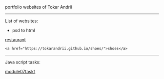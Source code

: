 portfolio websites of Tokar Andrii


***************************
List of websites:

 - psd to html

<html>
	<a href="https://tokarandrii.github.io/restaurant/">restaurant</a>

	<a href="https://tokarandrii.github.io/shoes/">shoes</a>

</html>


***************************
Java script tasks:

<html>
	<a href="https://tokarandrii.github.io/module07task1/">module07task1</a>
</html>



